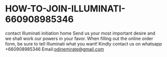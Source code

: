 # HOW-TO-JOIN-ILLUMINATI-660908985346
contact Illuminati initiation home Send us your most important desire and we shall work our powers in your favor. When filling out the online order form, be sure to tell Illuminati what you want! Kindly contact us on whatsapp +660908985346  Email:odinemirate@gmail.com
